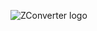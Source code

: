 ![ZConverter logo](https://raw.githubusercontent.com/ZConverter/ZConverter/main/Main_logo.png "ZConverter Main logo")
